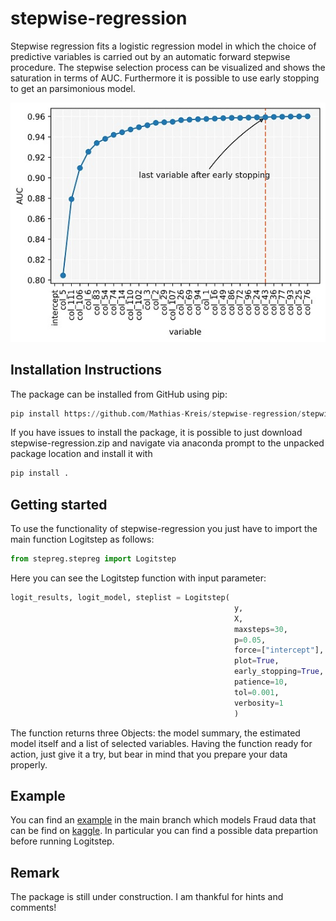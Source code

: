 # stepwise-regression
Stepwise regression fits a logistic regression model in which the choice of predictive variables is carried out by an automatic forward stepwise procedure. The stepwise selection process can be visualized and shows the saturation in terms of AUC. Furthermore it is possible to use early stopping to get an parsimonious model.

![alt text](https://github.com/Mathias-Kreis/stepwise-regression/blob/main/stepwise_example.jpg?raw=true|width=50px)

## Installation Instructions
The package can be installed from GitHub using pip:
```python
pip install https://github.com/Mathias-Kreis/stepwise-regression/stepwise-regression.zip
```
If you have issues to install the package, it is possible to just download stepwise-regression.zip and navigate via anaconda prompt to the unpacked package location and install it with  
```python
pip install .
```


## Getting started
To use the functionality of stepwise-regression you just have to import the main function Logitstep as follows:
```python
from stepreg.stepreg import Logitstep
```
Here you can see the Logitstep function with input parameter:
```python
logit_results, logit_model, steplist = Logitstep(
                                                  y,
                                                  X,
                                                  maxsteps=30,
                                                  p=0.05,
                                                  force=["intercept"],
                                                  plot=True,
                                                  early_stopping=True,
                                                  patience=10,
                                                  tol=0.001,
                                                  verbosity=1
                                                  )
```
The function returns three Objects: the model summary, the estimated model itself and a list of selected variables. Having the function ready for action, just give it a try, but bear in mind that you prepare your data properly.

## Example
You can find an [example](https://github.com/Mathias-Kreis/stepwise-regression/tree/main/examples) in the main branch which models Fraud data that can be find on [kaggle](https://www.kaggle.com/datasets/volodymyrgavrysh/fraud-detection-bank-dataset-20k-records-binary). In particular you can find a possible data prepartion before running Logitstep.

## Remark
The package is still under construction. I am thankful for hints and comments!
